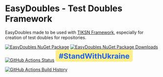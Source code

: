 # EasyDoubles - Test Doubles Framework

EasyDoubles made to be used with [TIKSN Framework](https://github.com/tiksn/TIKSN-Framework), especially for creation of test doubles for repositories.

[![EasyDoubles NuGet Package](https://img.shields.io/nuget/v/EasyDoubles.svg)](https://www.nuget.org/packages/EasyDoubles/) [![EasyDoubles NuGet Package Downloads](https://img.shields.io/nuget/dt/EasyDoubles)](https://www.nuget.org/packages/EasyDoubles) [![GitHub Actions Status](https://github.com/tiksn/EasyDoubles/workflows/Build/badge.svg?branch=main)](https://github.com/tiksn/EasyDoubles/actions) [![StandWithUkraine](https://raw.githubusercontent.com/vshymanskyy/StandWithUkraine/main/badges/StandWithUkraine.svg)](https://github.com/vshymanskyy/StandWithUkraine/blob/main/docs/README.md)

[![GitHub Actions Build History](https://buildstats.info/github/chart/tiksn/EasyDoubles?branch=main&includeBuildsFromPullRequest=false)](https://github.com/tiksn/EasyDoubles/actions)
